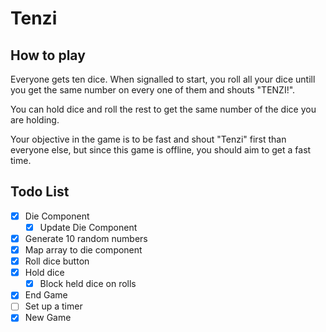 # Tenzi

## How to play
Everyone gets ten dice. When signalled to start, you roll all your dice untill you get the same number on every one of them and shouts "TENZI!".

You can hold dice and roll the rest to get the same number of the dice you are holding.

Your objective in the game is to be fast and shout "Tenzi" first than everyone else, but since this game is offline, you should aim to get a fast time.

## Todo List

- [x] Die Component
    - [x] Update Die Component
- [x] Generate 10 random numbers
- [x] Map array to die component
- [x] Roll dice button
- [x] Hold dice
    - [x] Block held dice on rolls
- [x] End Game
- [ ] Set up a timer
- [x] New Game